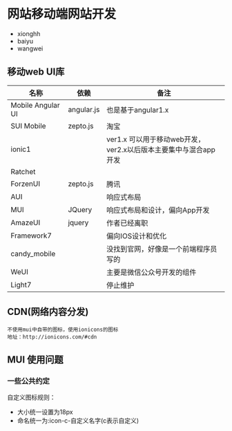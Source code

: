 # 网站移动端网站开发

- xionghh
- baiyu
- wangwei


## 移动web UI库

名称|依赖|备注
---|---|---
Mobile Angular UI       |angular.js | 也是基于angular1.x
SUI Mobile              |zepto.js | 淘宝
ionic1                   | | ver1.x 可以用于移动web开发，ver2.x以后版本主要集中与混合app开发
Ratchet                 | |
ForzenUI                |zepto.js | 腾讯
AUI                     | | 响应式布局
MUI | JQuery | 响应式布局和设计，偏向App开发
AmazeUI | jquery | 作者已经离职
Framework7||偏向IOS设计和优化
candy_mobile ||没找到官网，好像是一个前端程序员写的
WeUI||主要是微信公众号开发的组件
Light7| | 停止维护


## CDN(网络内容分发)

```
不使用mui中自带的图标，使用ionicons的图标
地址：http://ionicons.com/#cdn
```
## MUI 使用问题

### 一些公共约定
 自定义图标规则：

- 大小统一设置为18px
- 命名统一为:icon-c-自定义名字(c表示自定义)
